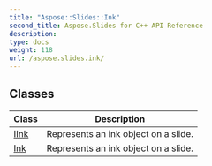 ```yaml
---
title: "Aspose::Slides::Ink"
second_title: Aspose.Slides for C++ API Reference
description: 
type: docs
weight: 118
url: /aspose.slides.ink/
---
```




## Classes

| Class | Description |
| --- | --- |
| [IInk](./iink/) | Represents an ink object on a slide. |
| [Ink](./ink/) | Represents an ink object on a slide. |
